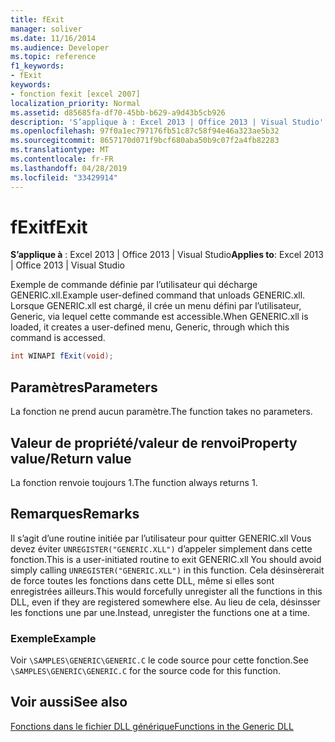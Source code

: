 ```yaml
---
title: fExit
manager: soliver
ms.date: 11/16/2014
ms.audience: Developer
ms.topic: reference
f1_keywords:
- fExit
keywords:
- fonction fexit [excel 2007]
localization_priority: Normal
ms.assetid: d85685fa-df70-45bb-b629-a9d43b5cb926
description: 'S’applique à : Excel 2013 | Office 2013 | Visual Studio'
ms.openlocfilehash: 97f0a1ec797176fb51c87c58f94e46a323ae5b32
ms.sourcegitcommit: 8657170d071f9bcf680aba50b9c07f2a4fb82283
ms.translationtype: MT
ms.contentlocale: fr-FR
ms.lasthandoff: 04/28/2019
ms.locfileid: "33429914"
---
```

# <a name="fexit"></a><span data-ttu-id="c660d-104">fExit</span><span class="sxs-lookup"><span data-stu-id="c660d-104">fExit</span></span>

 <span data-ttu-id="c660d-105">**S’applique à** : Excel 2013 | Office 2013 | Visual Studio</span><span class="sxs-lookup"><span data-stu-id="c660d-105">**Applies to**: Excel 2013 | Office 2013 | Visual Studio</span></span> 
  
<span data-ttu-id="c660d-106">Exemple de commande définie par l’utilisateur qui décharge GENERIC.xll.</span><span class="sxs-lookup"><span data-stu-id="c660d-106">Example user-defined command that unloads GENERIC.xll.</span></span> <span data-ttu-id="c660d-107">Lorsque GENERIC.xll est chargé, il crée un menu défini par l’utilisateur, Generic, via lequel cette commande est accessible.</span><span class="sxs-lookup"><span data-stu-id="c660d-107">When GENERIC.xll is loaded, it creates a user-defined menu, Generic, through which this command is accessed.</span></span> 
  
```cs
int WINAPI fExit(void);
```

## <a name="parameters"></a><span data-ttu-id="c660d-108">Paramètres</span><span class="sxs-lookup"><span data-stu-id="c660d-108">Parameters</span></span>

<span data-ttu-id="c660d-109">La fonction ne prend aucun paramètre.</span><span class="sxs-lookup"><span data-stu-id="c660d-109">The function takes no parameters.</span></span>
  
## <a name="property-valuereturn-value"></a><span data-ttu-id="c660d-110">Valeur de propriété/valeur de renvoi</span><span class="sxs-lookup"><span data-stu-id="c660d-110">Property value/Return value</span></span>

<span data-ttu-id="c660d-111">La fonction renvoie toujours 1.</span><span class="sxs-lookup"><span data-stu-id="c660d-111">The function always returns 1.</span></span>
  
## <a name="remarks"></a><span data-ttu-id="c660d-112">Remarques</span><span class="sxs-lookup"><span data-stu-id="c660d-112">Remarks</span></span>

<span data-ttu-id="c660d-113">Il s’agit d’une routine initiée par l’utilisateur pour quitter GENERIC.xll Vous devez éviter  `UNREGISTER("GENERIC.XLL")` d’appeler simplement dans cette fonction.</span><span class="sxs-lookup"><span data-stu-id="c660d-113">This is a user-initiated routine to exit GENERIC.xll You should avoid simply calling  `UNREGISTER("GENERIC.XLL")` in this function.</span></span> <span data-ttu-id="c660d-114">Cela désinsèrerait de force toutes les fonctions dans cette DLL, même si elles sont enregistrées ailleurs.</span><span class="sxs-lookup"><span data-stu-id="c660d-114">This would forcefully unregister all the functions in this DLL, even if they are registered somewhere else.</span></span> <span data-ttu-id="c660d-115">Au lieu de cela, désinsser les fonctions une par une.</span><span class="sxs-lookup"><span data-stu-id="c660d-115">Instead, unregister the functions one at a time.</span></span> 
  
### <a name="example"></a><span data-ttu-id="c660d-116">Exemple</span><span class="sxs-lookup"><span data-stu-id="c660d-116">Example</span></span>

<span data-ttu-id="c660d-117">Voir  `\SAMPLES\GENERIC\GENERIC.C` le code source pour cette fonction.</span><span class="sxs-lookup"><span data-stu-id="c660d-117">See  `\SAMPLES\GENERIC\GENERIC.C` for the source code for this function.</span></span> 
  
## <a name="see-also"></a><span data-ttu-id="c660d-118">Voir aussi</span><span class="sxs-lookup"><span data-stu-id="c660d-118">See also</span></span>



[<span data-ttu-id="c660d-119">Fonctions dans le fichier DLL générique</span><span class="sxs-lookup"><span data-stu-id="c660d-119">Functions in the Generic DLL</span></span>](functions-in-the-generic-dll.md)

